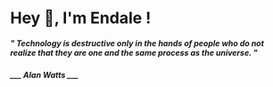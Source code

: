 <h1 title="head"> Hey 👋, I'm Endale !</h1>

**<h5><i>" Technology is destructive only in the hands of people who do not realize that they are one and the same process as the universe. "</i></h5>**

*<b>___ Alan Watts ___</b>*
